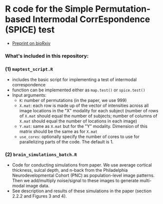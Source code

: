 # R code for the Simple Permutation-based Intermodal CorrEspondence (SPICE) test

- [Preprint on bioRxiv](https://www.biorxiv.org/content/10.1101/2020.09.10.285049v2)

### What's included in this repository:

### (1) `maptest_script.R`
- includes the basic script for implementing a test of intermodal correspondence
- function can be implemented either as `map.test()` or `spice.test()`
- Input arguments:
    - `K`: number of permutations (in the paper, we use 999)
    - `X.mat`: each row is made up of the vector of intensities across all image locations in the "X" modality for each subject (number of rows of `X.mat` should equal the number of subjects; number of columns of `X.mat` should equal the number of locations in each image)
    - `Y.mat`: same as `X.mat` but for the "Y" modality. Dimension of this matrix should be the same as for `X.mat`
    - `use_cores`: optionally specify the number of cores to use for parallelizing parts of the code. The default is 1.
    
### (2) `brain_simulations_batch.R`
- Code for conducting simulations from paper. We use average cortical thickness, sulcal depth, and n-back from the Philadelphia Neurodevelopmental Cohort (PNC) as population-level image patterns. Then we add/multiply noise/signal to these images to generate multi-modal image data.
- See description and results of these simulations in the paper (section 2.2.2 and Figures 3 and 4).

